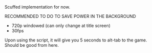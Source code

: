 Scuffed implementation for now.

RECOMMENDED TO DO TO SAVE POWER IN THE BACKGROUND
- 720p windowed (can only change at title screen)
- 30fps

Upon using the script, it will give you 5 seconds to alt-tab to the game.
Should be good from here.

